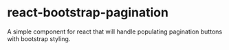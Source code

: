 # react-bootstrap-pagination
A simple component for react that will handle populating pagination buttons with bootstrap styling.
